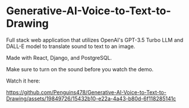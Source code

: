 # Generative-AI-Voice-to-Text-to-Drawing

Full stack web application that utilizes OpenAI's GPT-3.5 Turbo LLM and DALL-E model to translate sound to text to an image.

Made with React, Django, and PostgreSQL.

Make sure to turn on the sound before you watch the demo.

Watch it here:


https://github.com/Penguins478/Generative-AI-Voice-to-Text-to-Drawing/assets/19849726/15432b10-e22a-4a43-b80d-6f118285141c

